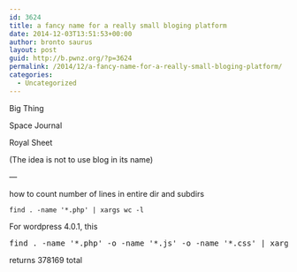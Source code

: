 ```yaml
---
id: 3624
title: a fancy name for a really small bloging platform
date: 2014-12-03T13:51:53+00:00
author: bronto saurus
layout: post
guid: http://b.pwnz.org/?p=3624
permalink: /2014/12/a-fancy-name-for-a-really-small-bloging-platform/
categories:
  - Uncategorized
---
```

Big Thing
  
Space Journal
  
Royal Sheet

(The idea is not to use blog in its name)

&#8212;

how to count number of lines in entire dir and subdirs
  
`find . -name '*.php' | xargs wc -l`

For wordpress 4.0.1, this

<pre>find . -name '*.php' -o -name '*.js' -o -name '*.css' | xargs wc -l</pre>

returns 378169 total